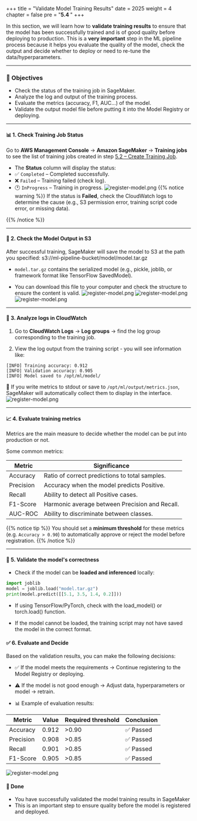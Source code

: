 +++
title = "Validate Model Training Results"
date = 2025
weight = 4
chapter = false
pre = "<b>5.4 </b>"
+++

In this section, we will learn how to **validate training results** to ensure that the model has been successfully trained and is of good quality before deploying to production. This is a **very important** step in the ML pipeline process because it helps you evaluate the quality of the model, check the output and decide whether to deploy or need to re-tune the data/hyperparameters.

---

### 🎯 Objectives

- Check the status of the training job in SageMaker.
- Analyze the log and output of the training process.
- Evaluate the metrics (accuracy, F1, AUC…) of the model.
- Validate the output model file before putting it into the Model Registry or deploying.

---

#### 📊 1. Check Training Job Status

Go to **AWS Management Console** → **Amazon SageMaker** → **Training jobs** to see the list of training jobs created in step [5.2 – Create Training Job](../5.2-create-training-job/).

- The **Status** column will display the status:
- ✅ `Completed` – Completed successfully.
- ❌ `Failed` – Training failed (check log).
- 🕐 `InProgress` – Training in progress.
![register-model.png](/images/5-Configure-API-Gateway/5.4-validate-training-results/5.4.1.png)
{{% notice warning %}}
If the status is **Failed**, check the CloudWatch logs to determine the cause (e.g., S3 permission error, training script code error, or missing data).

{{% /notice %}}

---

#### 📁 2. Check the Model Output in S3

After successful training, SageMaker will save the model to S3 at the path you specified: s3://ml-pipeline-bucket/model/model.tar.gz

- `model.tar.gz` contains the serialized model (e.g., pickle, joblib, or framework format like TensorFlow SavedModel).

- You can download this file to your computer and check the structure to ensure the content is valid.
![register-model.png](/images/5-Configure-API-Gateway/5.4-validate-training-results/5.4.2.png)
![register-model.png](/images/5-Configure-API-Gateway/5.4-validate-training-results/5.4.3.png)
![register-model.png](/images/5-Configure-API-Gateway/5.4-validate-training-results/5.4.4.png)

---

#### 📜 3. Analyze logs in CloudWatch

1. Go to **CloudWatch Logs** → **Log groups** → find the log group corresponding to the training job.

2. View the log output from the training script - you will see information like:

~~~
[INFO] Training accuracy: 0.912
[INFO] Validation accuracy: 0.905
[INFO] Model saved to /opt/ml/model/
~~~

📌 If you write metrics to stdout or save to `/opt/ml/output/metrics.json`, SageMaker will automatically collect them to display in the interface.
![register-model.png](/images/5-Configure-API-Gateway/5.4-validate-training-results/5.4.5.png)

---

#### 📈 4. Evaluate training metrics

Metrics are the main measure to decide whether the model can be put into production or not.

Some common metrics:

| Metric | Significance |
|---------------------------|-----------------------------------------------------|
| Accuracy | Ratio of correct predictions to total samples. |
| Precision | Accuracy when the model predicts Positive. |
| Recall | Ability to detect all Positive cases. |
| F1-Score | Harmonic average between Precision and Recall.|
| AUC-ROC | Ability to discriminate between classes. |

{{% notice tip %}}
You should set a **minimum threshold** for these metrics (e.g. `Accuracy > 0.90`) to automatically approve or reject the model before registration.
{{% /notice %}}

---

#### 🔬 5. Validate the model's correctness

- Check if the model can be **loaded and inferenced** locally:

```python
import joblib
model = joblib.load("model.tar.gz")
print(model.predict([[5.1, 3.5, 1.4, 0.2]]))
```

- If using TensorFlow/PyTorch, check with the load_model() or torch.load() function.

- If the model cannot be loaded, the training script may not have saved the model in the correct format.

#### ✅ 6. Evaluate and Decide

Based on the validation results, you can make the following decisions:

- ✅ If the model meets the requirements → Continue registering to the Model Registry or deploying.

- ⚠️ If the model is not good enough → Adjust data, hyperparameters or model → retrain.

- 📊 Example of evaluation results:

|Metric |Value |Required threshold |Conclusion
|----------------------|--------------------------------|----------------------|--------------------------------
|Accuracy |0.912 |>0.90 |✅ Passed
|Precision |0.908 |>0.85 |✅ Passed
|Recall |0.901 |>0.85 |✅ Passed
|F1-Score |0.905 |>0.85 |✅ Passed
![register-model.png](/images/5-Configure-API-Gateway/5.4-validate-training-results/5.4.6.png)
#### 🎉 Done
- You have successfully validated the model training results in SageMaker
- This is an important step to ensure quality before the model is registered and deployed.